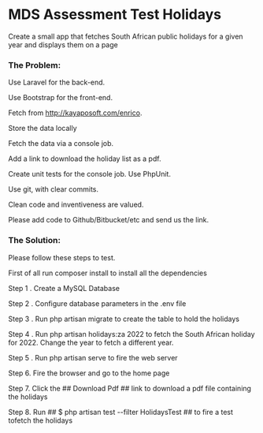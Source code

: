 # MDS Assessment Test Holidays

Create a small app that fetches South African public holidays for a given year and displays them on a page
 
### The Problem:
Use Laravel for the back-end.

Use Bootstrap for the front-end.

Fetch from http://kayaposoft.com/enrico.

Store the data locally

Fetch the data via a console job.

Add a link to download the holiday list as a pdf.

Create unit tests for the console job. Use PhpUnit.

Use git, with clear commits.

Clean code and inventiveness are valued.

Please add code to Github/Bitbucket/etc and send us the link.


### The Solution:
Please follow these steps to test.

First of all run   composer install to install all the dependencies 

Step 1 . Create a MySQL Database

Step 2 . Configure database parameters in the .env file

Step 3 . Run php artisan migrate  to create the table to hold the holidays

Step 4 . Run php artisan holidays:za 2022 to fetch the South African holiday for 2022. Change the year to fetch a different year.

Step 5 . Run php artisan serve to fire the web server

Step 6. Fire the browser and go to the home page

Step 7. Click the ## Download Pdf ## link to download a pdf file containing the holidays

Step 8. Run ## $ php artisan test --filter HolidaysTest ## to fire a test tofetch the holidays
